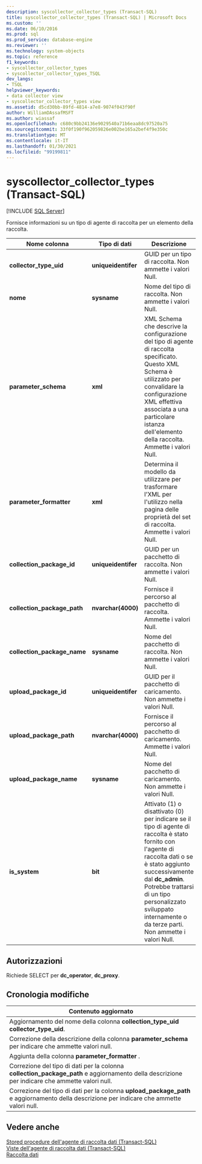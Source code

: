 ```yaml
---
description: syscollector_collector_types (Transact-SQL)
title: syscollector_collector_types (Transact-SQL) | Microsoft Docs
ms.custom: ''
ms.date: 06/10/2016
ms.prod: sql
ms.prod_service: database-engine
ms.reviewer: ''
ms.technology: system-objects
ms.topic: reference
f1_keywords:
- syscollector_collector_types
- syscollector_collector_types_TSQL
dev_langs:
- TSQL
helpviewer_keywords:
- data collector view
- syscollector_collector_types view
ms.assetid: d5cd30bb-89fd-4814-a7e8-9074f043f90f
author: WilliamDAssafMSFT
ms.author: wiassaf
ms.openlocfilehash: c680c9bb24136e9029540a71b6eaa8dc97520a75
ms.sourcegitcommit: 33f0f190f962059826e002be165a2bef4f9e350c
ms.translationtype: MT
ms.contentlocale: it-IT
ms.lasthandoff: 01/30/2021
ms.locfileid: "99199811"
---
```

# <a name="syscollector_collector_types-transact-sql"></a>syscollector_collector_types (Transact-SQL)
[!INCLUDE [SQL Server](../../includes/applies-to-version/sqlserver.md)]

  Fornisce informazioni su un tipo di agente di raccolta per un elemento della raccolta.  
  
|Nome colonna|Tipo di dati|Descrizione|  
|-----------------|---------------|-----------------|  
|**collector_type_uid**|**uniqueidentifer**|GUID per un tipo di raccolta. Non ammette i valori Null.|  
|**nome**|**sysname**|Nome del tipo di raccolta. Non ammette i valori Null.|  
|**parameter_schema**|**xml**|XML Schema che descrive la configurazione del tipo di agente di raccolta specificato. Questo XML Schema è utilizzato per convalidare la configurazione XML effettiva associata a una particolare istanza dell'elemento della raccolta. Ammette i valori Null.|  
|**parameter_formatter**|**xml**|Determina il modello da utilizzare per trasformare l'XML per l'utilizzo nella pagina delle proprietà del set di raccolta. Ammette i valori Null.|  
|**collection_package_id**|**uniqueidentifer**|GUID per un pacchetto di raccolta. Non ammette i valori Null.|  
|**collection_package_path**|**nvarchar(4000)**|Fornisce il percorso al pacchetto di raccolta. Ammette i valori Null.|  
|**collection_package_name**|**sysname**|Nome del pacchetto di raccolta. Non ammette i valori Null.|  
|**upload_package_id**|**uniqueidentifer**|GUID per il pacchetto di caricamento. Non ammette i valori Null.|  
|**upload_package_path**|**nvarchar(4000)**|Fornisce il percorso al pacchetto di caricamento. Ammette i valori Null.|  
|**upload_package_name**|**sysname**|Nome del pacchetto di caricamento. Non ammette i valori Null.|  
|**is_system**|**bit**|Attivato (1) o disattivato (0) per indicare se il tipo di agente di raccolta è stato fornito con l'agente di raccolta dati o se è stato aggiunto successivamente dal **dc_admin**. Potrebbe trattarsi di un tipo personalizzato sviluppato internamente o da terze parti. Non ammette i valori Null.|  
  
## <a name="permissions"></a>Autorizzazioni  
 Richiede SELECT per **dc_operator**, **dc_proxy**.  
  
## <a name="change-history"></a>Cronologia modifiche  
  
|Contenuto aggiornato|  
|---------------------|  
|Aggiornamento del nome della colonna **collection_type_uid** **collector_type_uid**.|  
|Correzione della descrizione della colonna **parameter_schema** per indicare che ammette valori null.|  
|Aggiunta della colonna **parameter_formatter** .|  
|Correzione del tipo di dati per la colonna **collection_package_path** e aggiornamento della descrizione per indicare che ammette valori null.|  
|Correzione del tipo di dati per la colonna **upload_package_path** e aggiornamento della descrizione per indicare che ammette valori null.|  
  
## <a name="see-also"></a>Vedere anche  
 [Stored procedure dell'agente di raccolta dati &#40;Transact-SQL&#41;](../../relational-databases/system-stored-procedures/data-collector-stored-procedures-transact-sql.md)   
 [Viste dell'agente di raccolta dati &#40;Transact-SQL&#41;](../../relational-databases/system-catalog-views/data-collector-views-transact-sql.md)   
 [Raccolta dati](../../relational-databases/data-collection/data-collection.md)  
  
  
